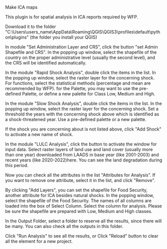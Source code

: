 <p>Make ICA maps</p>
        <p>This plugin is for spatial analysis in ICA reports required by WFP.</p>
        Download it to the folder "C:\Users\users_name\AppData\Roaming\QGIS\QGIS3\profiles\default\python\plugins" (the folder you install your QGIS)
        <p>In module "Set Administration Layer and CRS", click the button "set Admin Shapefile and CRS". In the popping up window, select the shapefile of the country on the proper administrative level (usually the second level), and the CRS will be identified automatically. </p>
        <p>In the module "Rapid Shock Analysis", double click the items in the list. In the popping up window, select the raster layer for the concerning shock. For functions, select the statistical methods (percentage and mean are recommended by WFP). for the Palette, you may want to use the pre-defined Palette, or define a new palette for Class Low, Medium and High. <p>
        <p>In the module "Slow Shock Analysis", double click the items in the list. In the popping up window, select the raster layer for the concerning shock. Set a threshold the years with the concerning shock above which is identified as a shock-threatened year. Use a pre-defined palette or a new palette. <p>
        <p>If the shock you are concerning about is not listed above, click "Add Shock" to activate a new name of shock.<p>
        <p>In the module "LULC Analysis", click the button to activate the window for input data. Select raster layers of land use and land cover (usually more than one year) downloaded from LAADS in base year (like 2001-2003) and recent years (like 2020-2022)here. You can see the land degradation during this period. <p>
        <p>Now you can check all the attributes in the list "Attributes for Analysis". If you want to remove one attribute, select it in the list, and click "Remove". <p>
        <p>By clicking "Add Layers", you can set the shapefile for Food Security, another attribute for ICA besides natural shocks. In the popping window, select the shapefile of the Food Security. The names of all columns are loaded into the box of Select Column. Select the column for analysis. Please be sure the shapefile are prepared with Low, Medium and High classes. <p>
        <p>In the Output Folder, select a folder to reserve all the results, since there will be many. You can also check all the outputs in this folder. <p>
        <p>Click "Run Analysis" to see all the results, or Click "Reload" button to clear all the element for a new project. <p>
        
